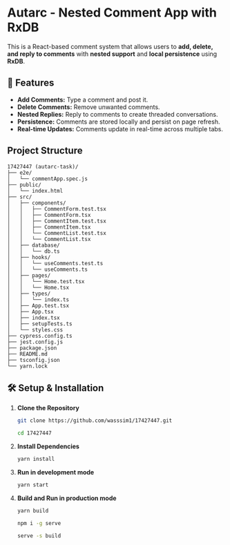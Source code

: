 # Autarc - Nested Comment App with RxDB

This is a React-based comment system that allows users to **add, delete, and reply to comments** with **nested support** and **local persistence** using **RxDB**.

## 🚀 Features

- **Add Comments:** Type a comment and post it.
- **Delete Comments:** Remove unwanted comments.
- **Nested Replies:** Reply to comments to create threaded conversations.
- **Persistence:** Comments are stored locally and persist on page refresh.
- **Real-time Updates:** Comments update in real-time across multiple tabs.

## Project Structure

```
17427447 (autarc-task)/
├── e2e/
│   └── commentApp.spec.js
├── public/
│   └── index.html
├── src/
│   ├── components/
│   │   ├── CommentForm.test.tsx
│   │   ├── CommentForm.tsx
│   │   ├── CommentItem.test.tsx
│   │   ├── CommentItem.tsx
│   │   └── CommentList.test.tsx
│   │   └── CommentList.tsx
│   ├── database/
│   │   └── db.ts
│   ├── hooks/
│   │   └── useComments.test.ts
│   │   └── useComments.ts
│   ├── pages/
│   │   └── Home.test.tsx
│   │   └── Home.tsx
│   ├── types/
│   │   └── index.ts
│   ├── App.test.tsx
│   ├── App.tsx
│   ├── index.tsx
│   ├── setupTests.ts
│   └── styles.css
├── cypress.config.ts
├── jest.config.js
├── package.json
├── README.md
├── tsconfig.json
└── yarn.lock
```

## 🛠️ Setup & Installation

1. **Clone the Repository**

   ```bash
   git clone https://github.com/wasssim1/17427447.git
   
   cd 17427447
   ```

2. **Install Dependencies**

   ```bash
   yarn install
   ```

3. **Run in development mode**

   ```bash
   yarn start
   ```

4. **Build and Run in production mode**

   ```bash
   yarn build
   
   npm i -g serve
   
   serve -s build
   ```
